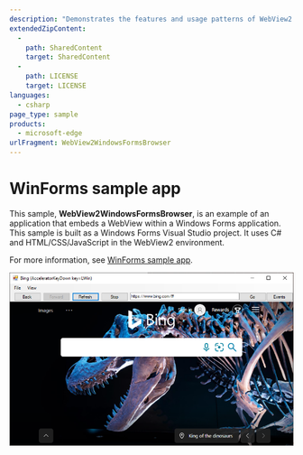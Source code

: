 ```yaml
---
description: "Demonstrates the features and usage patterns of WebView2 in Windows Forms apps."
extendedZipContent:
  -
    path: SharedContent
    target: SharedContent
  -
    path: LICENSE
    target: LICENSE
languages:
  - csharp
page_type: sample
products:
  - microsoft-edge
urlFragment: WebView2WindowsFormsBrowser
---
```

# WinForms sample app

<!-- only enough info to differentiate this sample vs the others; what is different about this sample compared to the sibling samples? -->
This sample, **WebView2WindowsFormsBrowser**, is an example of an application that embeds a WebView within a Windows Forms application.  This sample is built as a Windows Forms Visual Studio project.  It uses C# and HTML/CSS/JavaScript in the WebView2 environment.

For more information, see [WinForms sample app](https://docs.microsoft.com/microsoft-edge/webview2/samples/webview2windowsformsbrowser).

![The WinForms sample app running](screenshots/winforms-browser-screenshot.png)
